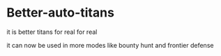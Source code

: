 # Better-auto-titans

it is better titans for real for real

it can now be used in more modes like bounty hunt and frontier defense